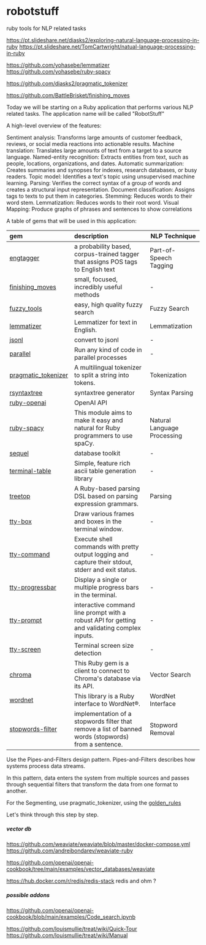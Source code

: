 # robotstuff

ruby tools for NLP related tasks

<https://pt.slideshare.net/diasks2/exploring-natural-language-processing-in-ruby>
<https://pt.slideshare.net/TomCartwright/natual-language-processing-in-ruby>

<https://github.com/yohasebe/lemmatizer>
<https://github.com/yohasebe/ruby-spacy>

<https://github.com/diasks2/pragmatic_tokenizer>

<https://github.com/BattleBrisket/finishing_moves>

Today we will be starting on a Ruby application that performs various NLP related tasks.
The application name will be called "RobotStuff"

A high-level overview of the features:

Sentiment analysis: Transforms large amounts of customer feedback, reviews, or social media reactions into actionable results.
Machine translation: Translates large amounts of text from a target to a source language.
Named-entity recognition: Extracts entities from text, such as people, locations, organizations, and dates.
Automatic summarization: Creates summaries and synopses for indexes, research databases, or busy readers.
Topic model: Identifies a text's topic using unsupervised machine learning.
Parsing: Verifies the correct syntax of a group of words and creates a structural input representation.
Document classification: Assigns tags to texts to put them in categories.
Stemming: Reduces words to their word stem.
Lemmatization: Reduces words to their root word.
Visual Mapping: Produce graphs of phrases and sentences to show correlations

A table of gems that will be used in this application:

| gem                                                                       | description                                                                                          | NLP Technique               |
| :------------------------------------------------------------------------ | :--------------------------------------------------------------------------------------------------- | --------------------------- |
| [engtagger](https://github.com/yohasebe/engtagger)                        | a probability based, corpus-trained tagger that assigns POS tags to English text                     | Part-of-Speech Tagging      |
| [finishing_moves](https://github.com/battlebrisket/finishing_moves)       | small, focused, incredibly useful methods                                                            | -                           |
| [fuzzy_tools](https://github.com/brianhempel/fuzzy_tools)                 | easy, high quality fuzzy search                                                                      | Fuzzy Search                |
| [lemmatizer](https://github.com/yohasebe/lemmatizer)                      | Lemmatizer for text in English.                                                                      | Lemmatization               |
| [jsonl](https://github.com/zenizh/jsonl)                                  | convert to jsonl                                                                                     | -                           |
| [parallel](https://github.com/grosser/parallel)                           | Run any kind of code in parallel processes                                                           | -                           |
| [pragmatic_tokenizer](https://github.com/diasks2/pragmatic_tokenizer)     | A multilingual tokenizer to split a string into tokens.                                              | Tokenization                |
| [rsyntaxtree](http://github.com/yohasebe/rsyntaxtree)                     | syntaxtree generator                                                                                 | Syntax Parsing              |
| [ruby-openai](https://github.com/alexrudall/ruby-openai)                  | OpenAI API                                                                                           |                             |
| [ruby-spacy](https://github.com/yohasebe/ruby-spacy)                      | This module aims to make it easy and natural for Ruby programmers to use spaCy.                      | Natural Language Processing |
| [sequel](https://sequel.jeremyevans.net/)                                 | database toolkit                                                                                     | -                           |
| [terminal-table](https://github.com/tj/terminal-table)                    | Simple, feature rich ascii table generation library                                                  | -                           |
| [treetop](https://github.com/cjheath/treetop)                             | A Ruby-based parsing DSL based on parsing expression grammars.                                       | Parsing                     |
| [tty-box](https://github.com/piotrmurach/tty-box)                         | Draw various frames and boxes in the terminal window.                                                | -                           |
| [tty-command](https://github.com/piotrmurach/tty-command)                 | Execute shell commands with pretty output logging and capture their stdout, stderr and exit status.  | -                           |
| [tty-progressbar](https://github.com/piotrmurach/tty-progressbar)         | Display a single or multiple progress bars in the terminal.                                          | -                           |
| [tty-prompt](https://github.com/piotrmurach/tty-prompt)                   | interactive command line prompt with a robust API for getting and validating complex inputs.         | -                           |
| [tty-screen](https://github.com/piotrmurach/tty-screen)                   | Terminal screen size detection                                                                       | -                           |
| [chroma](https://github.com/mariochavez/chroma)                           | This Ruby gem is a client to connect to Chroma's database via its API.                                             | Vector Search               |
| [wordnet](https://hg.sr.ht/~ged/ruby-wordnet)                             | This library is a Ruby interface to WordNet®.                                                        | WordNet Interface           |
| [stopwords-filter](https://github.com/brenes/stopwords-filter)            | implementation of a stopwords filter that remove a list of banned words (stopwords) from a sentence. | Stopword Removal            |

Use the Pipes-and-Filters design pattern. Pipes-and-Filters describes how
systems process data streams.

In this pattern, data enters the system from multiple sources and passes through sequential filters that transform the data from one format to another.

For the Segmenting, use pragmatic_tokenizer, using the [golden_rules](https://s3.amazonaws.com/tm-town-nlp-resources/golden_rules.txt)

Let's think through this step by step.

##### vector db

<https://github.com/weaviate/weaviate/blob/master/docker-compose.yml>
<https://github.com/andreibondarev/weaviate-ruby>

<https://github.com/openai/openai-cookbook/tree/main/examples/vector_databases/weaviate>

<https://hub.docker.com/r/redis/redis-stack>
redis and ohm ?

##### possible addons

<https://github.com/openai/openai-cookbook/blob/main/examples/Code_search.ipynb>

<https://github.com/louismullie/treat/wiki/Quick-Tour>
<https://github.com/louismullie/treat/wiki/Manual>
